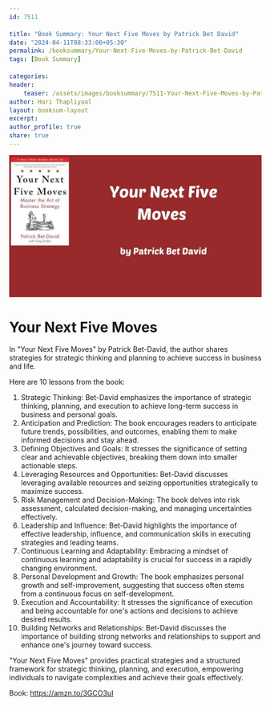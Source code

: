 ```yaml
---                            
id: 7511                            
                          
title: "Book Summary: Your Next Five Moves by Patrick Bet David"                      
date: "2024-04-11T08:33:00+05:30"                            
permalink: /booksummary/Your-Next-Five-Moves-by-Patrick-Bet-David                      
tags: [Book Summary]                     
                            
categories:                            
header:                            
    teaser: /assets/images/booksummary/7511-Your-Next-Five-Moves-by-Patrick-Bet-David.jpg                         
author: Hari Thapliyaal                            
layout: booksum-layout                            
excerpt:                            
author_profile: true                            
share: true                            
---                            
```

                            
![Your Next Five Moves by Patrick Bet David](/assets/images/booksummary/7511-Your-Next-Five-Moves-by-Patrick-Bet-David.jpg)

# Your Next Five Moves

In "Your Next Five Moves" by Patrick Bet-David, the author shares strategies for strategic thinking and planning to achieve success in business and life.

Here are 10 lessons from the book:

1. Strategic Thinking: Bet-David emphasizes the importance of strategic thinking, planning, and execution to achieve long-term success in business and personal goals.
2. Anticipation and Prediction: The book encourages readers to anticipate future trends, possibilities, and outcomes, enabling them to make informed decisions and stay ahead.
3. Defining Objectives and Goals: It stresses the significance of setting clear and achievable objectives, breaking them down into smaller actionable steps.
4. Leveraging Resources and Opportunities: Bet-David discusses leveraging available resources and seizing opportunities strategically to maximize success.
5. Risk Management and Decision-Making: The book delves into risk assessment, calculated decision-making, and managing uncertainties effectively.
6. Leadership and Influence: Bet-David highlights the importance of effective leadership, influence, and communication skills in executing strategies and leading teams.
7. Continuous Learning and Adaptability: Embracing a mindset of continuous learning and adaptability is crucial for success in a rapidly changing environment.
8. Personal Development and Growth: The book emphasizes personal growth and self-improvement, suggesting that success often stems from a continuous focus on self-development.
9. Execution and Accountability: It stresses the significance of execution and being accountable for one's actions and decisions to achieve desired results.
10. Building Networks and Relationships: Bet-David discusses the importance of building strong networks and relationships to support and enhance one's journey toward success.

"Your Next Five Moves" provides practical strategies and a structured framework for strategic thinking, planning, and execution, empowering individuals to navigate complexities and achieve their goals effectively.

Book: https://amzn.to/3GCO3uI



   